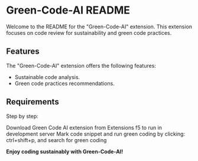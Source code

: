 # Green-Code-AI README

Welcome to the README for the "Green-Code-AI" extension. This extension focuses on code review for sustainability and green code practices.

## Features

The "Green-Code-AI" extension offers the following features:

- Sustainable code analysis.
- Green code practices recommendations.

## Requirements
Step by step:

Download Green Code AI extension from Extensions
f5 to run in development server
Mark code snippet and run green coding by clicking: ctrl+shift+p, and search for green coding



**Enjoy coding sustainably with Green-Code-AI!**
